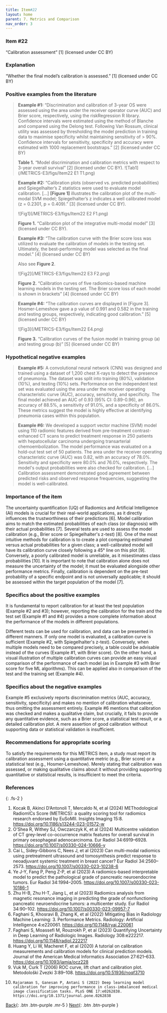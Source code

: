 ```yaml
---
title: Item#22
layout: home
parent: 7. Metrics and Comparison
nav_order: 3
---
```


### Item #22
“Calibration assessment” [1] (licensed under CC BY)

### Explanation
“Whether the final model’s calibration is assessed.” [1]  (licensed under CC BY)

### Positive examples from the literature
> **Example #1:** “Discrimination and calibration of 3-year OS were assessed using the area under the receiver operator curve (AUC) and Brier score, respectively, using the riskRegression R library. Confidence intervals were estimated using the method of Blanche and compared using the Delong test. Following Van Rossum, clinical utility was assessed by thresholding the model prediction in training data to maximise specificity whilst maintaining sensitivity of > 90%. Confidence intervals for sensitivity, specificity and accuracy were estimated with 1000 replacement bootstraps.” [2] (licensed under CC BY)
> 
> **Table 1.** “Model discrimination and calibration metrics with respect to 3-year overall survival” [2] (licensed under CC BY).
>![Tab1](/METRICS-E3/figs/Item22 E1 T1.png)

> **Example #2:** “Calibration plots (observed vs. predicted probabilities) and Spiegelhalter’s Z statistics were used to evaluate model calibration. […] **[Figure 1]** illustrates the calibration plot of the multi-modal SVM model; Spiegelhalter’s z indicates a well calibrated model (z = 0.2301, p = 0.409).” [3] (licensed under CC BY).
>
>![Fig1](/METRICS-E3/figs/Item22 E2 F1.png)
>
> **Figure 1.** “Calibration plot of the integrative multi-modal model” [3]  (licensed under CC BY).

> **Example #3:** “The calibration curve with the Brier score loss was utilized to evaluate the calibration of models in the testing set. Ultimately, the best-performing model was selected as the final model.” [4] (licensed under CC BY)
>
> Also see **Figure 2**.
>
>![Fig2](/METRICS-E3/figs/Item22 E3 F2.png)
>
> **Figure 2.**  “Calibration curves of five radiomics-based machine learning models in the testing set. The Brier score loss of each model is shown in brackets” [4] (licensed under CC BY)

> **Example #4:** “The calibration curves are displayed in [Figure 3]. Hosmer-Lemeshow gave a p value of 0.991 and 0.582 in the training and testing groups, respectively, indicating good calibration.” [5] (licensed under CC BY)
> 
>![Fig3](/METRICS-E3/figs/Item22 E4.png)
>
> **Figure 3.** “Calibration curves of the fusion model in training group (a) and testing group (b)” [5] (licensed under CC BY)
>

### Hypothetical negative examples
> **Example #5:** A convolutional neural network (CNN) was designed and trained using a dataset of 1,200 chest X-rays to detect the presence of pneumonia. The dataset was split into training (80%), validation (10%), and testing (10%) sets. Performance on the independent test set was evaluated using the area under the receiver operating characteristic curve (AUC), accuracy, sensitivity, and specificity. The final model achieved an AUC of 0.93 (95% CI: 0.89-0.96), an accuracy of 88.5%, a sensitivity of 91.0%, and a specificity of 86.0%. These metrics suggest the model is highly effective at identifying pneumonia cases within this population.

> **Example #6:** We developed a support vector machine (SVM) model using 110 radiomic features derived from pre-treatment contrast-enhanced CT scans to predict treatment response in 250 patients with hepatocellular carcinoma undergoing transarterial chemoembolization. The model performance was evaluated on a hold-out test set of 50 patients. The area under the receiver operating characteristic curve (AUC) was 0.82, with an accuracy of 78.0%. Sensitivity and specificity were 80.0% and 76.0%, respectively. The model's output probabilities were also checked for calibration. […] Calibration assessment demonstrated good agreement between predicted risks and observed response frequencies, suggesting the model is well-calibrated.

### Importance of the item
The uncertainty quantification (UQ) of Radiomics and Artificial Intelligence (AI) models is crucial for their real-world applications, as it directly influences the trustworthiness of their predictions [6]. Model calibration aims to match the estimated probabilities of each class (or diagnosis) with their actual probabilities [7]. Several tests are used to assess the model calibration (e.g., Brier score or Spiegelhalter's z-test) [8]. One of the most intuitive methods for calibration is to create a plot comparing estimated versus actual probabilities for a given class; a well-calibrated model will have its calibration curve closely following a 45° line on this plot [9]. Conversely, a poorly calibrated model is unreliable, as it misestimates class probabilities [10]. It is important to note that calibration alone does not measure the uncertainty of the model; it must be evaluated alongside other performance metrics. Finally, calibration is dependent on the pre-test probability of a specific endpoint and is not universally applicable; it should be assessed within the target population of the model [7].

### Specifics about the positive examples
It is fundamental to report calibration for at least the test population (Example #2 and #3); however, reporting the calibration for the train and the test set (Example #1 and #4) provides a more complete information about the performance of the models in different populations. 

Different tests can be used for calibration, and data can be presented in different manners. If only one model is evaluated, a calibration curve is sufficient (Example #2, with Spiegelhalter's z-test). Conversely, when multiple models need to be compared precisely, a table could be advisable instead of the curves (Example #1, with Brier score). On the other hand, a visual illustration of multiple calibration curves can provide an easy visual comparison of the performance of each model (as in Example #3 with Brier score for five ML algorithms). This can be applied also in comparison of the test and the training set (Example #4).

### Specifics about the negative examples
Example #5 exclusively reports discrimination metrics (AUC, accuracy, sensitivity, specificity) and makes no mention of calibration whatsoever, thus omitting the assessment entirely. Example #6 mentions that calibration was checked and makes a qualitative claim, but crucially, it fails to provide any quantitative evidence, such as a Brier score, a statistical test result, or a detailed calibration plot. A mere assertion of good calibration without supporting data or statistical validation is insufficient.

### Recommendations for appropriate scoring
To satisfy the requirements for this METRICS item, a study must report its calibration assessment using a quantitative metric (e.g., Brier score) or a statistical test (e.g., Hosmer-Lemeshow). 
Merely stating that calibration was assessed, or making qualitative claims about it without providing supporting quantitative or statistical results, is insufficient to meet the criteria.

### References

{: .fs-2 }

1. 	Kocak B, Akinci D’Antonoli T, Mercaldo N, et al (2024) METhodological RadiomICs Score (METRICS): a quality scoring tool for radiomics research endorsed by EuSoMII. Insights Imaging 15:8. https://doi.org/10.1186/s13244-023-01572-w
2. 	O’Shea R, Withey SJ, Owczarczyk K, et al (2024) Multicentre validation of CT grey-level co-occurrence matrix features for overall survival in primary oesophageal adenocarcinoma. Eur Radiol 34:6919–6928. https://doi.org/10.1007/s00330-024-10666-y
3. 	Cai L, Sidey-Gibbons C, Nees J, et al (2023) Can multi-modal radiomics using pretreatment ultrasound and tomosynthesis predict response to neoadjuvant systemic treatment in breast cancer? Eur Radiol 34:2560–2573. https://doi.org/10.1007/s00330-023-10238-6
4. 	Ye J-Y, Fang P, Peng Z-P, et al (2023) A radiomics-based interpretable model to predict the pathological grade of pancreatic neuroendocrine tumors. Eur Radiol 34:1994–2005. https://doi.org/10.1007/s00330-023-10186-1
5. 	Zhu H-B, Zhu H-T, Jiang L, et al (2023) Radiomics analysis from magnetic resonance imaging in predicting the grade of nonfunctioning pancreatic neuroendocrine tumors: a multicenter study. Eur Radiol 34:90–102. https://doi.org/10.1007/s00330-023-09957-7
6. 	Faghani S, Khosravi B, Zhang K, et al (2022) Mitigating Bias in Radiology Machine Learning: 3. Performance Metrics. Radiology: Artificial Intelligence 4:e220061. https://doi.org/10.1148/ryai.220061
7. 	Faghani S, Moassefi M, Rouzrokh P, et al (2023) Quantifying Uncertainty in Deep Learning of Radiologic                     Images. Radiology 308:e222217. https://doi.org/10.1148/radiol.222217
8. 	Huang Y, Li W, Macheret F, et al (2020) A tutorial on calibration measurements and calibration models for clinical prediction models. Journal of the American Medical Informatics Association 27:621–633. https://doi.org/10.1093/jamia/ocz228
9. 	Vuk M, Curk T (2006) ROC curve, lift chart and calibration plot. Metodološki Zvezki 3:89–108. https://doi.org/10.51936/noqf3710
10. 	Rajaraman S, Ganesan P, Antani S (2022) Deep learning model calibration for improving performance in class-imbalanced medical image classification tasks. PLoS ONE 17:e0262838. https://doi.org/10.1371/journal.pone.0262838

[Back](https://radiomic.github.io/METRICS-E3/docs/Metrics%20and%20Comparison%20(Item%2020-25)/Item%2021.html){: .btn .btn-purple  .mr-5  }
[Next](https://radiomic.github.io/METRICS-E3/docs/Metrics%20and%20Comparison%20(Item%2020-25)/Item%2023.html){: .btn .btn-purple   }


